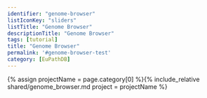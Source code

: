 ```yaml
---
identifier: "genome-browser"
listIconKey: "sliders"
listTitle: "Genome Browser"
descriptionTitle: "Genome Browser"
tags: [tutorial]
title: "Genome Browser"
permalink: '#genome-browser-test'
category: [EuPathDB]
---
```

{% assign projectName = page.category[0] %}{% include_relative shared/genome_browser.md project = projectName %}


